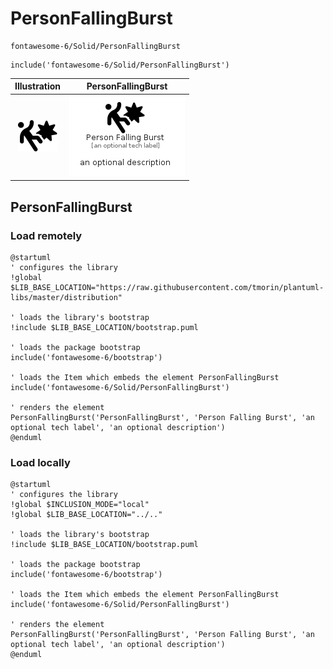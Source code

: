 # PersonFallingBurst


```text
fontawesome-6/Solid/PersonFallingBurst
```

```text
include('fontawesome-6/Solid/PersonFallingBurst')
```



| Illustration | PersonFallingBurst |
| :---: | :---: |
| ![illustration for Illustration](../../fontawesome-6/Solid/PersonFallingBurst.png) | ![illustration for PersonFallingBurst](../../fontawesome-6/Solid/PersonFallingBurst.Local.png) |




## PersonFallingBurst

### Load remotely
```plantuml
@startuml
' configures the library
!global $LIB_BASE_LOCATION="https://raw.githubusercontent.com/tmorin/plantuml-libs/master/distribution"

' loads the library's bootstrap
!include $LIB_BASE_LOCATION/bootstrap.puml

' loads the package bootstrap
include('fontawesome-6/bootstrap')

' loads the Item which embeds the element PersonFallingBurst
include('fontawesome-6/Solid/PersonFallingBurst')

' renders the element
PersonFallingBurst('PersonFallingBurst', 'Person Falling Burst', 'an optional tech label', 'an optional description')
@enduml
```

### Load locally
```plantuml
@startuml
' configures the library
!global $INCLUSION_MODE="local"
!global $LIB_BASE_LOCATION="../.."

' loads the library's bootstrap
!include $LIB_BASE_LOCATION/bootstrap.puml

' loads the package bootstrap
include('fontawesome-6/bootstrap')

' loads the Item which embeds the element PersonFallingBurst
include('fontawesome-6/Solid/PersonFallingBurst')

' renders the element
PersonFallingBurst('PersonFallingBurst', 'Person Falling Burst', 'an optional tech label', 'an optional description')
@enduml
```

